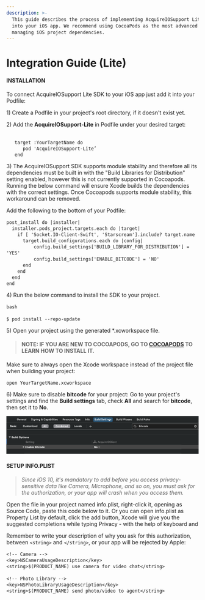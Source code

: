 ```yaml
---
description: >-
  This guide describes the process of implementing AcquireIOSupport Lite SDK
  into your iOS app. We recommend using CocoaPods as the most advanced way of
  managing iOS project dependencies.
---
```


# Integration Guide \(Lite\)

#### INSTALLATION <a id="installation"></a>

To connect AcquireIOSupport Lite SDK to your iOS app just add it into your Podfile:

1\) Create a Podfile in your project's root directory, if it doesn't exist yet.

2\) Add the **AcquireIOSupport-Lite** in Podfile under your desired target:

```text

   target :YourTargetName do
      pod 'AcquireIOSupport-Lite’
   end

```

3\) The AcquireIOSupport SDK supports module stability and therefore all its dependencies must be built in with the "Build Libraries for Distribution" setting enabled, however this is not currently supported in Cocoapods. Running the below command will ensure Xcode builds the dependencies with the correct settings. Once Cocoapods supports module stability, this workaround can be removed.

Add the following to the bottom of your Podfile:

```text
post_install do |installer|
  installer.pods_project.targets.each do |target|
    if [ 'Socket.IO-Client-Swift', 'Starscream'].include? target.name
      target.build_configurations.each do |config|
          config.build_settings['BUILD_LIBRARY_FOR_DISTRIBUTION'] = 'YES'
          config.build_settings['ENABLE_BITCODE'] = 'NO'
      end
    end
  end
end
```

4\) Run the below command to install the SDK to your project.

```text
bash

$ pod install --repo-update
```

5\) Open your project using the generated \*.xcworkspace file.

> #### **NOTE:** IF YOU ARE NEW TO COCOAPODS, GO TO [COCOAPODS](https://cocoapods.org/) TO LEARN HOW TO INSTALL IT. <a id="note-if-you-are-new-to-cocoapods-go-to-cocoapods-to-learn-how-to-install-it"></a>

Make sure to always open the Xcode workspace instead of the project file when building your project:

```text
open YourTargetName.xcworkspace
```

6\) Make sure to disable **bitcode** for your project: Go to your project's settings and find the **Build settings** tab, check **All** and search for **bitcode**, then set it to **No**.

![](../../../.gitbook/assets/bitcode_setting.png)

#### SETUP INFO.PLIST <a id="setup-infoplist"></a>

> _Since iOS 10, it's mandatory to add before you access privacy-sensitive data like Camera, Microphone, and so on, you must ask for the authorization, or your app will crash when you access them._

Open the file in your project named info.plist, right-click it, opening as Source Code, paste this code below to it. Or you can open info.plist as Property List by default, click the add button, Xcode will give you the suggested completions while typing Privacy - with the help of keyboard and

Remember to write your description of why you ask for this authorization, between `<string>` and `</string>`, or your app will be rejected by Apple:

```text
<!-- Camera -->
<key>NSCameraUsageDescription</key>
<string>$(PRODUCT_NAME) use camera for video chat</string>

<!-- Photo Library -->
<key>NSPhotoLibraryUsageDescription</key>
<string>$(PRODUCT_NAME) send photo/video to agent</string>
```

